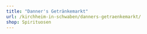 ```yaml
---
title: "Danner's Getränkemarkt"
url: /kirchheim-in-schwaben/danners-getraenkemarkt/
shop: Spirituosen
---
```


